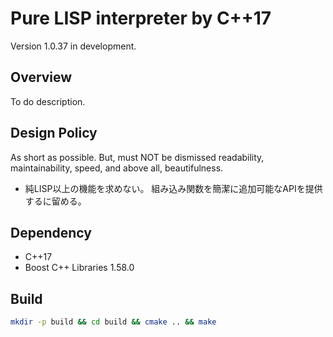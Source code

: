 # Pure LISP interpreter by C++17

Version 1.0.37 in development.

## Overview

To do description.

## Design Policy

As short as possible. But, must NOT be dismissed readability, maintainability, speed, and above all, beautifulness.

- 純LISP以上の機能を求めない。
  組み込み関数を簡潔に追加可能なAPIを提供するに留める。

## Dependency

- C++17
- Boost C++ Libraries 1.58.0

## Build

``` sh
mkdir -p build && cd build && cmake .. && make
```

